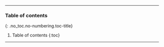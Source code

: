 - - -

### Table of contents
{: .no_toc.no-numbering.toc-title}

1. Table of contents
{:toc}

- - -
